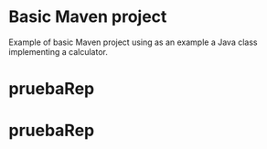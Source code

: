 # Basic Maven project
Example of basic Maven project using as an example a Java class implementing a calculator.
# pruebaRep
# pruebaRep
